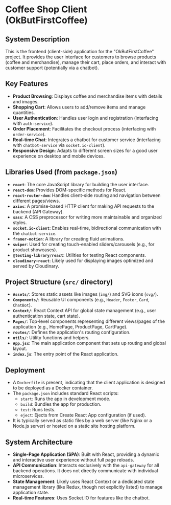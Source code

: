 # Coffee Shop Client (OkButFirstCoffee)

## System Description

This is the frontend (client-side) application for the "OkButFirstCoffee" project. It provides the user interface for customers to browse products (coffee and merchandise), manage their cart, place orders, and interact with customer support (potentially via a chatbot).

## Key Features

- **Product Browsing**: Displays coffee and merchandise items with details and images.
- **Shopping Cart**: Allows users to add/remove items and manage quantities.
- **User Authentication**: Handles user login and registration (interfacing with `auth-service`).
- **Order Placement**: Facilitates the checkout process (interfacing with `order-service`).
- **Real-time Chat**: Integrates a chatbot for customer service (interfacing with `chatbot-service` via `socket.io-client`).
- **Responsive Design**: Adapts to different screen sizes for a good user experience on desktop and mobile devices.

## Libraries Used (from `package.json`)

- **`react`**: The core JavaScript library for building the user interface.
- **`react-dom`**: Provides DOM-specific methods for React.
- **`react-router-dom`**: Handles client-side routing and navigation between different pages/views.
- **`axios`**: A promise-based HTTP client for making API requests to the backend (API Gateway).
- **`sass`**: A CSS preprocessor for writing more maintainable and organized styles.
- **`socket.io-client`**: Enables real-time, bidirectional communication with the `chatbot-service`.
- **`framer-motion`**: A library for creating fluid animations.
- **`swiper`**: Used for creating touch-enabled sliders/carousels (e.g., for product showcases).
- **`@testing-library/react`**: Utilities for testing React components.
- **`cloudinary-react`**: Likely used for displaying images optimized and served by Cloudinary.

## Project Structure (`src/` directory)

- **`Assets/`**: Stores static assets like images (`img/`) and SVG icons (`svg/`).
- **`Components/`**: Reusable UI components (e.g., `Header`, `Footer`, `Card`, `ChatBot`).
- **`Context/`**: React Context API for global state management (e.g., user authentication state, cart state).
- **`Pages/`**: Top-level components representing different views/pages of the application (e.g., HomePage, ProductPage, CartPage).
- **`routes/`**: Defines the application's routing configuration.
- **`utils/`**: Utility functions and helpers.
- **`App.jsx`**: The main application component that sets up routing and global layout.
- **`index.js`**: The entry point of the React application.

## Deployment

- A `Dockerfile` is present, indicating that the client application is designed to be deployed as a Docker container.
- The `package.json` includes standard React scripts:
    - `start`: Runs the app in development mode.
    - `build`: Bundles the app for production.
    - `test`: Runs tests.
    - `eject`: Ejects from Create React App configuration (if used).
- It is typically served as static files by a web server (like Nginx or a Node.js server) or hosted on a static site hosting platform.

## System Architecture

- **Single-Page Application (SPA)**: Built with React, providing a dynamic and interactive user experience without full page reloads.
- **API Communication**: Interacts exclusively with the `api-gateway` for all backend operations. It does not directly communicate with individual microservices.
- **State Management**: Likely uses React Context or a dedicated state management library (like Redux, though not explicitly listed) to manage application state.
- **Real-time Features**: Uses Socket.IO for features like the chatbot.
